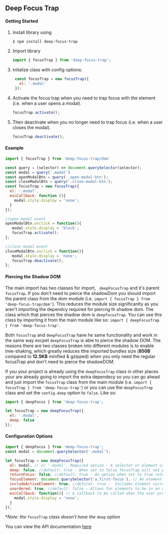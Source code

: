 ## Deep Focus Trap

#### Getting Started
1. Install library using
    ``` bash
    $ npm install deep-focus-trap
    ```
2. Import library 

    ``` javascript
    import { focusTrap } from 'deep-focus-trap';
    ```
3. Initalize class with config options:

    ``` javascript
     const focusTrap = new focusTrap({
       el: '.modal'
     });
    ```
4. Activate the focus trap when you need to trap focus with the element (i.e. when a user opens a modal).

    ``` javascript
    focusTrap.activate();
    ``` 
5. Then deactivate when you no longer need to trap focus (i.e. when a user closes the modal).

    ``` javascript
    focusTrap.deactivate();
    ``` 
#### Example
``` javascript
import { focusTrap } from 'deep-focus-trap/dom'

const query = (selector) => document.querySelector(selector);
const modal = query('.modal')
const openModalBtn = query('.open-modal-btn');
const closeModalBtn = query('.close-modal-btn');
const focusTrap = new focusTrap({
  el: '.modal',
  escCallback: function (){
    modal.style.display = 'none';
  }
});

//open modal event
openModalBtn.onclick = function(){
   modal.style.display = 'block';
   focusTrap.activate();
};

//close modal event
closeModalBtn.onclick = function(){
   modal.style.display = 'none';
   focusTrap.deactivate();
};
```

#### Piercing the Shadow DOM

The main import has two classes for import, ` deepFocusTrap` and it's parent `focusTrap`. If you don't need to peirce the shadowDom you should import the parent class from the dom module  (i.e. `import { focusTrap } from 'deep-focus-trap/dom'`). This reduces the module size significanlty as you aren't importing the dependcy required for piercng th shadow dom. The class which that pierces the shadow dom is `deepfocusTrap`. You can use this class by importing it from the main module like so: `import { deepFocusTrap } from 'deep-focus-trap'`. 

Both `focusTrap` and `deepFocusTrap` have he same functionality and work in the same way excpet `deepFocusTrap` is able to pierce the shadow DOM. The reasons there are two classes broken into different modules is to enable tree-shaking, which greatly reduces tthe imported bundles size (**850B** compared to **12.5KB** minified & gzipped) when you only need the regular focusTrap and don't need to pierce the shadowDOM.

If you your project is already using the `deepFocusTrap` class in other places your are already going to import the extra dependecy so you can go ahead and  just import the `focusTrap` class from the main module (i.e. `import { focusTrap } from 'deep-focus-trap'`) or you can use the `deepFocusTrap` class and set the `config.deep` option to `false`. Like so:

``` javascript
import { deepFocus } from 'deep-focus-trap';

let focusTrap = new deepFocusTrap({
  el: '.modal',
  deep: false
});
```

#### Configuration Options

``` javascript
import { deepFocus } from 'deep-focus-trap';
const modal = document.querySelector('.modal');

let focusTrap = new deepFocusTrap({
  el: modal, // or '.modal', Required option - A selector or element used to trap focus within
  deep: false, //default: true - When set to false focusTrap will not peirce the shadowDOM.
  returnFocus: false, //default: true - An option when set to true returns focus upon deactivation to the last eement that had focus before the trap was activated. 
  focusElement: document.querySelector('a.first-focus'), // An element to focus on as soon as the focus trap is activated.
  includeActiveElement: true, //defulat: true -  Includes element currently in focus when focusTrap is activated within the focusable elements.
  unordered: true, //default: false - Allows for elements to be in an order in the dom. Then follows the order of appearance in the focusableElements array instead.
  escCallback: function(){ // A callback to be called when the user presses the escape key. Note his automatically calls deactive() after escCallback
    modal.style.display = 'none';
  }
});

```
**Note: the* `focusTrap` *class doesn't have the* `deep` *option*

You can view the API documentation [here](./docs.md)